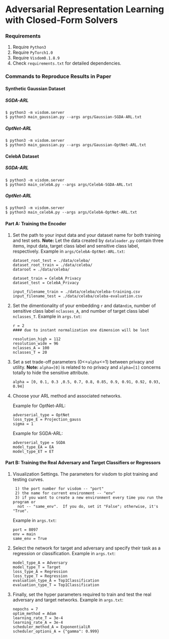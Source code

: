 # Adversarial Representation Learning with Closed-Form Solvers


### Requirements

1. Require `Python3`
2. Require `PyTorch1.0`
3. Require `Visdom0.1.8.9`
4. Check `requirements.txt` for detailed dependencies.

### Commands to Reproduce Results in Paper

#### Synthetic Gaussian Dataset
##### SGDA-ARL
~~~~
$ python3 -m visdom.server
$ python3 main_gaussian.py --args args/Gaussian-SGDA-ARL.txt
~~~~
##### OptNet-ARL
~~~~
$ python3 -m visdom.server
$ python3 main_gaussian.py --args args/Gaussian-OptNet-ARL.txt
~~~~
#### CelebA Dataset
##### SGDA-ARL
~~~~
$ python3 -m visdom.server
$ python3 main_celebA.py --args args/CelebA-SGDA-ARL.txt
~~~~
##### OptNet-ARL
~~~~
$ python3 -m visdom.server
$ python3 main_celebA.py --args args/CelebA-OptNet-ARL.txt
~~~~

#### Part A: Training the Encoder

1. Set the path to your input data and your dataset name for both training and test sets.
    **Note:** Let the data created by `dataloader.py` contain three items, input data, target class label
    and sensitive class label, respectively.
    Example in `args/CelebA-OptNet-ARL.txt`:
    ```
    dataset_root_test = ./data/celeba/
    dataset_root_train = ./data/celeba/
    dataroot = ./data/celeba/
    
    dataset_train = CelebA_Privacy
    dataset_test = CelebA_Privacy
    
    input_filename_train = ./data/celeba/celeba-training.csv
    input_filename_test = ./data/celeba/celeba-evaluation.csv

2. Set the dimentionality of your embedding `r` and data`ndim`, number of sensitive class label
    `nclasses_A`, and number of target class label `nclasses_T`.
    Example in `args.txt`:
    ```
    r = 2
   #### due to instant normalization one dimension will be lost
   
    resolution_high = 112
    resolution_wide = 96
    nclasses_A = 100
    nclasses_T = 20
    ```
3. Set a set trade-off parameters (0<=`alpha`<=1) between privacy and utility.
    **Note:** `alpha=[0]` is related to no privacy and `alpha=[1]` concerns totally
    to hide the sensitive attribute.
    ```
    alpha = [0, 0.1, 0.3 ,0.5, 0.7, 0.8, 0.85, 0.9, 0.91, 0.92, 0.93, 0.94]

5. Choose your ARL method and associated networks.

    Example for  OptNet-ARL:
   
    ```
    adverserial_type = OptNet
    loss_type_E = Projection_gauss
    sigma = 1

   ```
    Example for  SGDA-ARL:
   
    ```
    adverserial_type = SGDA
    model_type_EA = EA
    model_type_ET = ET
   ```


#### Part B: Training the Real Adversary and Target Classifiers or Regressors

1. Visualization Settings.
The parameters for visdom to plot training and testing curves.

        1) the port number for visdom -- "port"
        2) the name for current environment -- "env"
        3) if you want to create a new environment every time you run the program or
         not -- "same_env".  If you do, set it "False"; otherwise, it's "True".

    Example in `args.txt`:
    ```
    port = 8097
    env = main
    same_env = True
    ```

2. Select the network for target and adversary and specify their task as a regression or classification.
Example in `args.txt`:
    ```
    model_type_A = Adversary
    model_type_T = Target
    loss_type_A = Regression
    loss_type_T = Regression
    evaluation_type_A = Top1Classification
    evaluation_type_T = Top1Classification
    ```

3. Finally, set the hyper parameters required to train and test the real adversary and target networks.
Example in `args.txt`:
    ```
    nepochs = 7
    optim_method = Adam
    learning_rate_T = 3e-4
    learning_rate_A = 3e-4
    scheduler_method_A = ExponentialLR
    scheduler_options_A = {"gamma": 0.999}
    ```